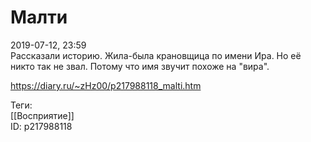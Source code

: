 Малти
======

   
 2019-07-12, 23:59   
  Рассказали историю. Жила-была крановщица по имени Ира. Но её никто так не звал. Потому что имя звучит похоже на "вира".   
    
 <https://diary.ru/~zHz00/p217988118_malti.htm>   
   
 Теги:   
 [[Восприятие]]   
 ID: p217988118